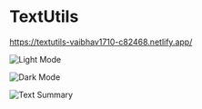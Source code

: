 # TextUtils
https://textutils-vaibhav1710-c82468.netlify.app/



![Light Mode](https://github.com/vaibhav1710/TextUtils/assets/76709517/4c0f2450-ca3d-4d4d-962f-dcf07947449d)

![Dark Mode](https://github.com/vaibhav1710/TextUtils/assets/76709517/4156ae7f-40f3-4ba1-bcc8-fdf8b83fd861)



![Text Summary](https://github.com/vaibhav1710/TextUtils/assets/76709517/66d3a2f4-a61d-4327-9f13-b40074f4fd37)

